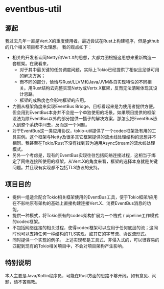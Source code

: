 # eventbus-util

## 源起
我过去几年一直是Vert.X的重度使用者。最近尝试在Rust上构建程序，但是github的几个相关项目都不太理想。
我的观点如下：
- 相关的开发者认同Netty和Vert.X的思想，大都力图根据这思想来重新构造一套框架。在我看来，
  - 对于其中最关键的任务调度问题，实际上Tokio已经提供了相似且足够可用的解决方案；
  - 而不同的部分，恰恰与Rust/LLVM和Java/JVM各自实现特性的不同相关。用Rust结构去完整实现Netty或Vertx.X框架，反而无法清晰体现其设计思路。
  - 框架的成熟度也会影响框架的应用。
- 力图从框架角度来实现EventBus Bridge，目标看起来是为使用者提供方便。但会用到EventBus本身并不会是一个单独使用的场景。如果项目提供的框架没法为除EventBus以外的部分提供一揽子的解决方案，那怎么把EventBus嵌入到整个系统中间去，反而是一个问题。
- 对于EventBus这一类应用协议，tokio-util提供了一个codec框架及有用的工具实例。这个框架与Netty及很多其它框架提供的流水线处理结构的思想并不相同。我甚至在Tokio/Rust下没有找到较为通用AsyncStream的流水线处理模式。
- 另外一个考虑是，现有的EventBus实现往往包括网络连接过程，这相当于绑定了网络连接所使用的框架。从Vert.X的角度来看，框架的选择本身就是关键问题。并且现有实现都不包括TLS协议的支持。

## 项目目的
- 提供一组适合配合Tokio相关框架使用的EventBus工具，便于Tokio框架/应用在不影响原有架构的基础上直接构建连接Vert.X、消费EventBus消息的功能。
- 提供一种模式，将Tokio原有的codec架构扩展为一个栈式 / pipeline工作模式的codec框架。
- 不包括网络连接的相关过程，使得codec框架可以应用于任何底层的流；这同时也可以支持任何一种结构的TLS实现，或其它的字节流、协议流形式。
- 同时提供一个实现的例子。
上述实现都是工具式、非侵入式的，可以很容易的匹配到现有的Tokio相关项目中，不会对项目架构产生影响。

## 特别说明
本人主要是Java/Kotlin程序员，可能在Rust方面的思路不够开阔。如有意见、问题，请不吝赐教。